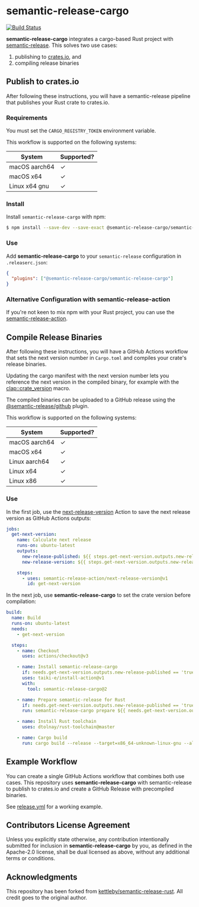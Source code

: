 # semantic-release-cargo

[![Build Status]](https://github.com/semantic-release-cargo/semantic-release-cargo/actions/workflows/release.yml)

[build status]: https://github.com/semantic-release-cargo/semantic-release-cargo/actions/workflows/release.yml/badge.svg?event=push

**semantic-release-cargo** integrates a cargo-based Rust project with [semantic-release].
This solves two use cases:

1. publishing to [crates.io], and
2. compiling release binaries

[crates.io]: https://crates.io/
[semantic-release]: https://github.com/semantic-release/semantic-release

## Publish to crates.io

After following these instructions, you will have a semantic-release pipeline that publishes
your Rust crate to crates.io.

### Requirements

You must set the `CARGO_REGISTRY_TOKEN` environment variable.

This workflow is supported on the following systems:

| System        | Supported? |
| ------------- | ---------- |
| macOS aarch64 | ✓          |
| macOS x64     | ✓          |
| Linux x64 gnu | ✓          |

### Install

Install `semantic-release-cargo` with npm:

```bash
$ npm install --save-dev --save-exact @semantic-release-cargo/semantic-release-cargo
```

### Use

Add **semantic-release-cargo** to your `semantic-release` configuration in `.releaserc.json`:

```json
{
  "plugins": ["@semantic-release-cargo/semantic-release-cargo"]
}
```

### Alternative Configuration with semantic-release-action

If you're not keen to mix npm with your Rust project, you can use the [semantic-release-action].

[semantic-release-action]: https://github.com/cycjimmy/semantic-release-action

## Compile Release Binaries

After following these instructions, you will have a GitHub Actions workflow
that sets the next version number in `Cargo.toml` and compiles your crate's
release binaries.

Updating the cargo manifest with the next version number lets you reference
the next version in the compiled binary, for example with the [clap::crate_version]
macro.

The compiled binaries can be uploaded to a GitHub release using the
[@semantic-release/github] plugin.

This workflow is supported on the following systems:

| System        | Supported? |
| ------------- | ---------- |
| macOS aarch64 | ✓          |
| macOS x64     | ✓          |
| Linux aarch64 | ✓          |
| Linux x64     | ✓          |
| Linux x86     | ✓          |

[clap::crate_version]: https://docs.rs/clap/latest/clap/macro.crate_version.html
[@semantic-release/github]: https://github.com/semantic-release/github

### Use

In the first job, use the [next-release-version] Action to save the
next release version as GitHub Actions outputs:

```yaml
jobs:
  get-next-version:
    name: Calculate next release
    runs-on: ubuntu-latest
    outputs:
      new-release-published: ${{ steps.get-next-version.outputs.new-release-published }}
      new-release-version: ${{ steps.get-next-version.outputs.new-release-version }}

    steps:
      - uses: semantic-release-action/next-release-version@v1
        id: get-next-version
```

In the next job, use **semantic-release-cargo** to set the crate version before
compilation:

```yaml
build:
  name: Build
  runs-on: ubuntu-latest
  needs:
    - get-next-version

  steps:
    - name: Checkout
      uses: actions/checkout@v3

    - name: Install semantic-release-cargo
      if: needs.get-next-version.outputs.new-release-published == 'true'
      uses: taiki-e/install-action@v1
      with:
        tool: semantic-release-cargo@2

    - name: Prepare semantic-release for Rust
      if: needs.get-next-version.outputs.new-release-published == 'true'
      run: semantic-release-cargo prepare ${{ needs.get-next-version.outputs.new-release-version }}

    - name: Install Rust toolchain
      uses: dtolnay/rust-toolchain@master

    - name: Cargo build
      run: cargo build --release --target=x86_64-unknown-linux-gnu --all-targets
```

[next-release-version]: https://github.com/semantic-release-action/next-release-version

## Example Workflow

You can create a single GitHub Actions workflow that combines both use cases.
This repository uses **semantic-release-cargo** with semantic-release to publish
to crates.io and create a GitHub Release with precompiled binaries.

See [release.yml] for a working example.

[release.yml]: .github/workflows/release.yml

## Contributors License Agreement

Unless you explicitly state otherwise, any contribution intentionally submitted
for inclusion in **semantic-release-cargo** by you, as defined in the Apache-2.0
license, shall be dual licensed as above, without any additional terms or
conditions.

## Acknowledgments

This repository has been forked from [kettleby/semantic-release-rust]. All
credit goes to the original author.

[kettleby/semantic-release-rust]: https://github.com/kettleby/semantic-release-rust
